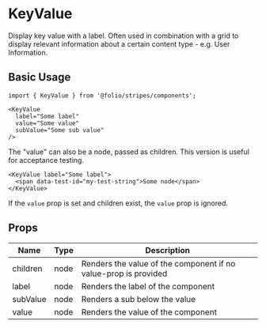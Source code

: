 # KeyValue

Display key value with a label. Often used in combination with a grid to display relevant information about a certain content type - e.g. User Information.

## Basic Usage

```
import { KeyValue } from '@folio/stripes/components';

<KeyValue
  label="Some label"
  value="Some value"
  subValue="Some sub value"
/>
```

The "value" can also be a node, passed as children. This version is useful for acceptance testing.
```
<KeyValue label="Some label">
  <span data-test-id="my-test-string">Some node</span>
</KeyValue>
```

If the `value` prop is set and children exist, the `value` prop is ignored.

## Props
Name | Type | Description
-- | -- | --
children | node | Renders the value of the component if no value-prop is provided
label | node | Renders the label of the component
subValue | node | Renders a sub below the value
value | node | Renders the value of the component
